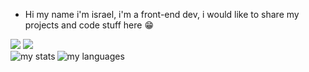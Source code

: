 - Hi my name i'm israel, i'm a front-end dev, i would like to share my projects and code stuff here 😁
<div alin = "center>
  <a href = "https://www.linkedin.com/in/israel-da-silva-moreira-9a6a99243/" target= "_blank"> <img src  = "https://img.shields.io/badge/LinkedIn-0077B5?style=for-the-badge&logo=linkedin&logoColor=white" target= "_blank"><a hrf = "isaraelsilvaaa@gmail.com"> <img src = "https://img.shields.io/badge/Gmail-D14836?style=for-the-badge&logo=gmail&logoColor=white"/ target= "_blank">
<div/>
  
<img alt = "my stats" align = "left" widht = "47%" src =  "https://github-readme-stats.vercel.app/api?username=Kburial" />  

<img alt = "my languages" align = "left" widht = "47%" src = "https://github-readme-stats.vercel.app/api/top-langs/?username=Kburial&layout=donut" />
